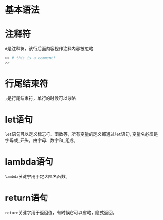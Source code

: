 # 基本语法

# 注释符

`#`是注释符，该行后面内容视作注释内容被忽略

```python
>> # this is a comment!
>>
```

# 行尾结束符

`;`是行尾结束符，单行的时候可以忽略


# let语句

`let`语句可以定义标志符、函数等，所有变量的定义都通过`let`语句, 变量名必须是字母或`_`开头，由字母、数字和`_`组成。

# lambda语句

`lambda`关键字用于定义匿名函数。

# return语句

`return`关键字用于返回值，有时候它可以省略，隐式返回。

